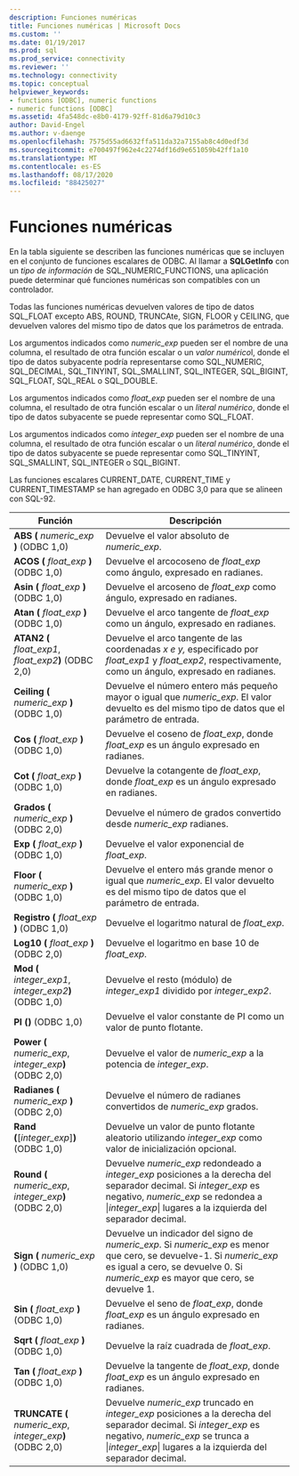 ```yaml
---
description: Funciones numéricas
title: Funciones numéricas | Microsoft Docs
ms.custom: ''
ms.date: 01/19/2017
ms.prod: sql
ms.prod_service: connectivity
ms.reviewer: ''
ms.technology: connectivity
ms.topic: conceptual
helpviewer_keywords:
- functions [ODBC], numeric functions
- numeric functions [ODBC]
ms.assetid: 4fa548dc-e8b0-4179-92ff-81d6a79d10c3
author: David-Engel
ms.author: v-daenge
ms.openlocfilehash: 7575d55ad6632ffa511da32a7155ab8c4d0edf3d
ms.sourcegitcommit: e700497f962e4c2274df16d9e651059b42ff1a10
ms.translationtype: MT
ms.contentlocale: es-ES
ms.lasthandoff: 08/17/2020
ms.locfileid: "88425027"
---
```

# <a name="numeric-functions"></a>Funciones numéricas
En la tabla siguiente se describen las funciones numéricas que se incluyen en el conjunto de funciones escalares de ODBC. Al llamar a **SQLGetInfo** con un *tipo de información* de SQL_NUMERIC_FUNCTIONS, una aplicación puede determinar qué funciones numéricas son compatibles con un controlador.  
  
 Todas las funciones numéricas devuelven valores de tipo de datos SQL_FLOAT excepto ABS, ROUND, TRUNCAte, SIGN, FLOOR y CEILING, que devuelven valores del mismo tipo de datos que los parámetros de entrada.  
  
 Los argumentos indicados como *numeric_exp* pueden ser el nombre de una columna, el resultado de otra función escalar o un *valor numérico*l, donde el tipo de datos subyacente podría representarse como SQL_NUMERIC, SQL_DECIMAL, SQL_TINYINT, SQL_SMALLINT, SQL_INTEGER, SQL_BIGINT, SQL_FLOAT, SQL_REAL o SQL_DOUBLE.  
  
 Los argumentos indicados como *float_exp* pueden ser el nombre de una columna, el resultado de otra función escalar o un *literal numérico*, donde el tipo de datos subyacente se puede representar como SQL_FLOAT.  
  
 Los argumentos indicados como *integer_exp* pueden ser el nombre de una columna, el resultado de otra función escalar o un *literal numérico*, donde el tipo de datos subyacente se puede representar como SQL_TINYINT, SQL_SMALLINT, SQL_INTEGER o SQL_BIGINT.  
  
 Las funciones escalares CURRENT_DATE, CURRENT_TIME y CURRENT_TIMESTAMP se han agregado en ODBC 3,0 para que se alineen con SQL-92.  
  
|Función|Descripción|  
|--------------|-----------------|  
|**ABS (** _numeric_exp_ **)**  (ODBC 1,0)|Devuelve el valor absoluto de *numeric_exp*.|  
|**ACOS (** _float_exp_ **)**  (ODBC 1,0)|Devuelve el arcocoseno de *float_exp* como ángulo, expresado en radianes.|  
|**Asin (** _float_exp_ **)**  (ODBC 1,0)|Devuelve el arcoseno de *float_exp* como ángulo, expresado en radianes.|  
|**Atan (** _float_exp_ **)**  (ODBC 1,0)|Devuelve el arco tangente de *float_exp* como un ángulo, expresado en radianes.|  
|**ATAN2 (** _float_exp1_, _float_exp2_**)**  (ODBC 2,0)|Devuelve el arco tangente de las coordenadas *x* *e y,* especificado por *float_exp1* y *float_exp2*, respectivamente, como un ángulo, expresado en radianes.|  
|**Ceiling (** _numeric_exp_ **)**  (ODBC 1,0)|Devuelve el número entero más pequeño mayor o igual que *numeric_exp*. El valor devuelto es del mismo tipo de datos que el parámetro de entrada.|  
|**Cos (** _float_exp_ **)**  (ODBC 1,0)|Devuelve el coseno de *float_exp*, donde *float_exp* es un ángulo expresado en radianes.|  
|**Cot (** _float_exp_ **)**  (ODBC 1,0)|Devuelve la cotangente de *float_exp*, donde *float_exp* es un ángulo expresado en radianes.|  
|**Grados (** _numeric_exp_ **)**  (ODBC 2,0)|Devuelve el número de grados convertido desde *numeric_exp* radianes.|  
|**Exp (** _float_exp_ **)**  (ODBC 1,0)|Devuelve el valor exponencial de *float_exp*.|  
|**Floor (** _numeric_exp_ **)**  (ODBC 1,0)|Devuelve el entero más grande menor o igual que *numeric_exp*. El valor devuelto es del mismo tipo de datos que el parámetro de entrada.|  
|**Registro (** _float_exp_ **)**  (ODBC 1,0)|Devuelve el logaritmo natural de *float_exp*.|  
|**Log10 (** _float_exp_ **)**  (ODBC 2,0)|Devuelve el logaritmo en base 10 de *float_exp*.|  
|**Mod (** _integer_exp1_, _integer_exp2_**)**  (ODBC 1,0)|Devuelve el resto (módulo) de *integer_exp1* dividido por *integer_exp2*.|  
|**PI ()**  (ODBC 1,0)|Devuelve el valor constante de PI como un valor de punto flotante.|  
|**Power (** _numeric_exp_, _integer_exp_**)**  (ODBC 2,0)|Devuelve el valor de *numeric_exp* a la potencia de *integer_exp*.|  
|**Radianes (** _numeric_exp_ **)**  (ODBC 2,0)|Devuelve el número de radianes convertidos de *numeric_exp* grados.|  
|**Rand (**[*integer_exp*]**)**  (ODBC 1,0)|Devuelve un valor de punto flotante aleatorio utilizando *integer_exp* como valor de inicialización opcional.|  
|**Round (** _numeric_exp_, _integer_exp_**)**  (ODBC 2,0)|Devuelve *numeric_exp* redondeado a *integer_exp* posiciones a la derecha del separador decimal. Si *integer_exp* es negativo, *numeric_exp* se redondea a &#124;*integer_exp*&#124; lugares a la izquierda del separador decimal.|  
|**Sign (** _numeric_exp_ **)**  (ODBC 1,0)|Devuelve un indicador del signo de *numeric_exp*. Si *numeric_exp* es menor que cero, se devuelve-1. Si *numeric_exp* es igual a cero, se devuelve 0. Si *numeric_exp* es mayor que cero, se devuelve 1.|  
|**Sin (** _float_exp_ **)**  (ODBC 1,0)|Devuelve el seno de *float_exp*, donde *float_exp* es un ángulo expresado en radianes.|  
|**Sqrt (** _float_exp_ **)**  (ODBC 1,0)|Devuelve la raíz cuadrada de *float_exp*.|  
|**Tan (** _float_exp_ **)**  (ODBC 1,0)|Devuelve la tangente de *float_exp*, donde *float_exp* es un ángulo expresado en radianes.|  
|**TRUNCATE (** _numeric_exp_, _integer_exp_**)**  (ODBC 2,0)|Devuelve *numeric_exp* truncado en *integer_exp* posiciones a la derecha del separador decimal. Si *integer_exp* es negativo, *numeric_exp* se trunca a &#124;*integer_exp*&#124; lugares a la izquierda del separador decimal.|
